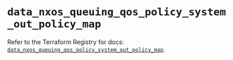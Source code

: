 # `data_nxos_queuing_qos_policy_system_out_policy_map`

Refer to the Terraform Registry for docs: [`data_nxos_queuing_qos_policy_system_out_policy_map`](https://registry.terraform.io/providers/ciscodevnet/nxos/0.5.10/docs/data-sources/queuing_qos_policy_system_out_policy_map).
